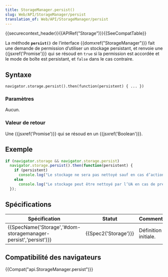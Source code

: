 ```yaml
---
title: StorageManager.persist()
slug: Web/API/StorageManager/persist
translation_of: Web/API/StorageManager/persist
---
```

{{securecontext_header}}{{APIRef("Storage")}}{{SeeCompatTable}}

La méthode **`persist()`** de l’interface {{domxref("StorageManager")}} fait une demande de permission d’utiliser un stockage persistant, et renvoie une {{jsxref('Promise')}} qui se résoud en `true` si la permission est accordée et le mode de boîte est persistant, et `false` dans le cas contraire.

## Syntaxe

    navigator.storage.persist().then(function(persistent) { ... })

### Paramètres

Aucun.

### Valeur de retour

Une {{jsxref('Promise')}} qui se résoud en un {{jsxref('Boolean')}}.

## Exemple

```js
if (navigator.storage && navigator.storage.persist)
  navigator.storage.persist().then(function(persistent) {
    if (persistent)
      console.log("Le stockage ne sera pas nettoyé sauf en cas d’action humaine explicite");
    else
      console.log("Le stockage peut être nettoyé par l’UA en cas de pression de stockage.");
  });
```

## Spécifications

| Spécification                                                                        | Statut                       | Commentaire          |
| ------------------------------------------------------------------------------------ | ---------------------------- | -------------------- |
| {{SpecName('Storage','#dom-storagemanager-persist','persist')}} | {{Spec2('Storage')}} | Définition initiale. |

## Compatibilité des navigateurs

{{Compat("api.StorageManager.persist")}}
